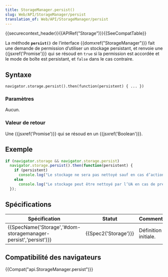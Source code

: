 ```yaml
---
title: StorageManager.persist()
slug: Web/API/StorageManager/persist
translation_of: Web/API/StorageManager/persist
---
```

{{securecontext_header}}{{APIRef("Storage")}}{{SeeCompatTable}}

La méthode **`persist()`** de l’interface {{domxref("StorageManager")}} fait une demande de permission d’utiliser un stockage persistant, et renvoie une {{jsxref('Promise')}} qui se résoud en `true` si la permission est accordée et le mode de boîte est persistant, et `false` dans le cas contraire.

## Syntaxe

    navigator.storage.persist().then(function(persistent) { ... })

### Paramètres

Aucun.

### Valeur de retour

Une {{jsxref('Promise')}} qui se résoud en un {{jsxref('Boolean')}}.

## Exemple

```js
if (navigator.storage && navigator.storage.persist)
  navigator.storage.persist().then(function(persistent) {
    if (persistent)
      console.log("Le stockage ne sera pas nettoyé sauf en cas d’action humaine explicite");
    else
      console.log("Le stockage peut être nettoyé par l’UA en cas de pression de stockage.");
  });
```

## Spécifications

| Spécification                                                                        | Statut                       | Commentaire          |
| ------------------------------------------------------------------------------------ | ---------------------------- | -------------------- |
| {{SpecName('Storage','#dom-storagemanager-persist','persist')}} | {{Spec2('Storage')}} | Définition initiale. |

## Compatibilité des navigateurs

{{Compat("api.StorageManager.persist")}}
